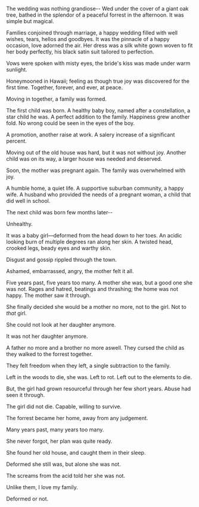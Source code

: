 The wedding was nothing grandiose-- Wed under the cover of a giant oak tree, bathed in the splendor of a peaceful forrest in the afternoon. It was simple but magical.

Families conjoined through marriage, a happy wedding filled with well wishes, tears, hellos and goodbyes. It was the pinnacle of a happy occasion, love adorned the air. Her dress was a silk white gown woven to fit her body perfectly, his black satin suit tailored to perfection.

Vows were spoken with misty eyes, the bride's kiss was made under warm sunlight.

Honeymooned in Hawaii; feeling as though true joy was discovered for the first time. Together, forever, and ever, at peace.

Moving in together, a family was formed.

The first child was born. A healthy baby boy, named after a constellation, a star child he was. A perfect addition to the family. Happiness grew another fold. No wrong could be seen in the eyes of the boy.

A promotion, another raise at work. A salery increase of a significant percent.

Moving out of the old house was hard, but it was not without joy. Another child was on its way, a larger house was needed and deserved.

Soon, the mother was pregnant again. The family was overwhelmed with joy.

A humble home, a quiet life. A supportive suburban community, a happy wife. A husband who provided the needs of a pregnant woman, a child that did well in school.

The next child was born few months later--

Unhealthy.

It was a baby girl—deformed from the head down to her toes.  An acidic looking burn of multiple degrees ran along her skin. A twisted head, crooked legs, beady eyes and warthy skin.

Disgust and gossip rippled through the town.

Ashamed, embarrassed, angry, the mother felt it all.

Five years past, five years too many. A mother she was, but a good one she was not. Rages and hatred, beatings and thrashing; the home was not happy. The mother saw it through.

She finally decided she would be a mother no more, not to the girl. Not to *that* girl.

She could not look at her daughter anymore.

It was not her daughter anymore.

A father no more and a brother no more aswell. They cursed the child as they walked to the forrest together.

They felt freedom when they left, a single subtraction to the family.

Left in the woods to die, she was. Left to rot. Left out to the elements to die.

But, the girl had grown resourceful through her few short years. Abuse had seen it through.

The girl did not die. Capable, willing to survive.

The forrest became her home, away from any judgement.

Many years past, many years too many.

She never forgot, her plan was quite ready.

She found her old house, and caught them in their sleep.

Deformed she still was, but alone she was not.

The screams from the acid told her she was not.

Unlike them, I love my family.

Deformed or not.